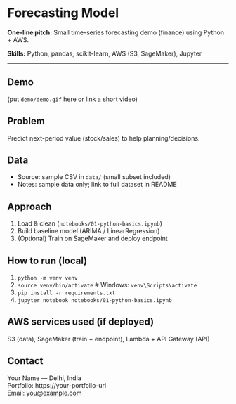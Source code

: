 # Forecasting Model
**One-line pitch:** Small time-series forecasting demo (finance) using Python + AWS.

**Skills:** Python, pandas, scikit-learn, AWS (S3, SageMaker), Jupyter

---

## Demo
(put `demo/demo.gif` here or link a short video)

## Problem
Predict next-period value (stock/sales) to help planning/decisions.

## Data
- Source: sample CSV in `data/` (small subset included)
- Notes: sample data only; link to full dataset in README

## Approach
1. Load & clean (`notebooks/01-python-basics.ipynb`)
2. Build baseline model (ARIMA / LinearRegression)
3. (Optional) Train on SageMaker and deploy endpoint

## How to run (local)
1. `python -m venv venv`
2. `source venv/bin/activate`  # Windows: `venv\Scripts\activate`
3. `pip install -r requirements.txt`
4. `jupyter notebook notebooks/01-python-basics.ipynb`

## AWS services used (if deployed)
S3 (data), SageMaker (train + endpoint), Lambda + API Gateway (API)

## Contact
Your Name — Delhi, India  
Portfolio: https://your-portfolio-url  
Email: you@example.com
